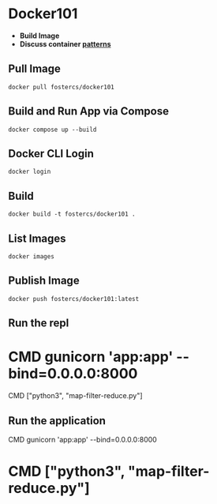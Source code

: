 # Docker101

- **Build Image**
- **Discuss container [patterns](https://github.com/fostercs/docker101/blob/main/docs/patterns.md)**

## Pull Image
`docker pull fostercs/docker101`

## Build and Run App via Compose
`docker compose up --build`

## Docker CLI Login
`docker login`

## Build
`docker build -t fostercs/docker101 .`

## List Images
`docker images`

## Publish Image
`docker push fostercs/docker101:latest`

## Run the repl
# CMD gunicorn 'app:app' --bind=0.0.0.0:8000
CMD ["python3", "map-filter-reduce.py"]

## Run the application
CMD gunicorn 'app:app' --bind=0.0.0.0:8000
# CMD ["python3", "map-filter-reduce.py"]
